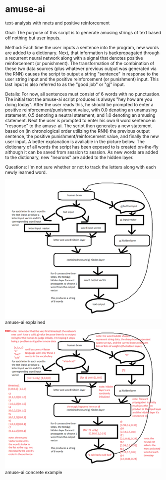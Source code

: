 # amuse-ai
text-analysis with nnets and positive reinforcement

Goal: The purpose of this script is to generate amusing strings of text based off nothing but user inputs.

Method: Each time the user inputs a sentence into the program, new words are added to a dictionary. Next, that information is backpropagated through a recurrent neural network along with a signal that denotes positive reinforcement (or punishment). The transformation of the combination of these two data sources (plus whatever previous output was generated via the RNN) causes the script to output a string "sentence" in response to the user string input and the positive reinforcement (or punishment) input. This last input is also referred to as the "good job" or "gj" input. 

Details: For now, all sentences must consist of 6 words with no punctuation. The initial text the amuse-ai script produces is always "hey how are you doing today". After the user reads this, he should be prompted to enter a positive reinforcement/punishment value, with 0.0 denoting an unamusing statement, 0.5 denoting a neutral statement, and 1.0 denoting an amusing statement. Next the user is prompted to enter his own 6 word sentence in "response" to the amuse-ai. The script then generates a new statement based on (in chronological order utilizing the RNN) the previous output sentence, the positive punishment/reinforcement value, and finally the new user input. A better explanation is avaliable in the picture below. The dictionary of all words the script has been exposed to is created on-the-fly although it can be saved from session to session. As new words are added to the dictionary, new "neurons" are added to the hidden layer.

Questions: I'm not sure whether or not to track the letters along with each newly learned word.

![amuse-ai](https://github.com/austincap/amuse-ai/blob/master/amuse-ai.png "amuse-ai")
amuse-ai explained

![amuse-ai-example](https://github.com/austincap/amuse-ai/blob/master/amuse-ai%20-%20example.png "amuse-ai-example")
amuse-ai concrete example

